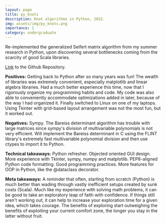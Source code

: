 ```yaml
---
layout: page
title: py_knots
description: Knot algorithms in Python, 2022.
img: assets/img/py_knots.png
importance: 1
category: undergraduate
---
```


Re-implemented the generalized Seifert matrix algorithm from my summer research in Python, upon discovering several bottlenecks coming from the scarcity of good Scala libraries. 

[Link](https://github.com/Chinmaya-Kausik/py_knots) to the Github Repository.

**Positives:** Getting back to Python after so many years was fun! The wealth of libraries was extremely convenient, especially matplotlib and linear algebra libraries. Had a much better experience this time, now that I rigorously organize my programming habits and code. My code was also able to conveniently accommodate optimizations added in later, because of the way I had organized it. Finally switched to Linux on one of my laptops. Using Tkinter with grid-based layout arrangement was not the most fun, but it worked out.

**Negatives:** Sympy. The Bareiss determinant algorithm has trouble with large matrices since sympy's division of multivariable polynomials is not very efficient. Will implement the Bareiss determinant in C using the FLINT library's extremely fast multivariable polynomial division and then use ctypes to import it to Python.

**Technical takeaways:** Python refresher. Objected oriented GUI design. More experience with Tkinter, sympy, numpy and matplotlib. PEP8-aligned Python code formatting. Good programming practices. More features for OOP in Python, like the @dataclass decorator. 

**Meta takeaways:** A reminder that often, starting from scratch (Python) is much better than wading through vastly inefficient setups created by sunk costs (Scala). Much like my experience with solving math problems, it can be good to take an exploratory leap of faith with confidence. If things still aren't working out, it can help to increase your exploration time for a given idea, which takes courage. The benefits of exploring start outweighing the benefits of exploiting your current comfort zone, the longer you stay in the latter without fruit.

